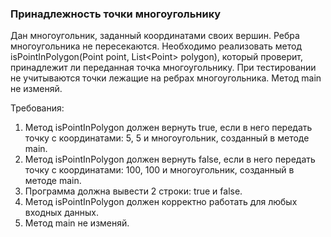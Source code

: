 
### Принадлежность точки многоугольнику

Дан многоугольник, заданный координатами своих вершин.
Ребра многоугольника не пересекаются.
Необходимо реализовать метод isPointInPolygon(Point point, List&lt;Point&gt; polygon), который проверит,
принадлежит ли переданная точка многоугольнику.
При тестировании не учитываются точки лежащие на ребрах многоугольника.
Метод main не изменяй.


Требования:
1.	Метод isPointInPolygon должен вернуть true, если в него передать точку с координатами: 5, 5 и многоугольник, созданный в методе main.
2.	Метод isPointInPolygon должен вернуть false, если в него передать точку с координатами: 100, 100 и многоугольник, созданный в методе main.
3.	Программа должна вывести 2 строки: true и false.
4.	Метод isPointInPolygon должен корректно работать для любых входных данных.
5.	Метод main не изменяй.


